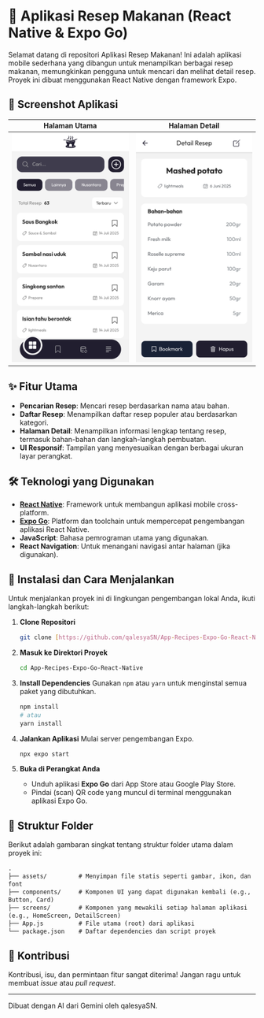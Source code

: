 # 🍳 Aplikasi Resep Makanan (React Native & Expo Go)

Selamat datang di repositori Aplikasi Resep Makanan! Ini adalah aplikasi mobile sederhana yang dibangun untuk menampilkan berbagai resep makanan, memungkinkan pengguna untuk mencari dan melihat detail resep. Proyek ini dibuat menggunakan React Native dengan framework Expo.

## 📸 Screenshot Aplikasi


| Halaman Utama | Halaman Detail |
| :-----------: | :--------------: |
| ![Homepage](https://raw.githubusercontent.com/qalesyaSN/App-Recipes-Expo-Go-React-Native/refs/heads/main/homepage.png) | ![Detailpage](https://raw.githubusercontent.com/qalesyaSN/App-Recipes-Expo-Go-React-Native/refs/heads/main/detail-recipe.png) |

## ✨ Fitur Utama

-   **Pencarian Resep**: Mencari resep berdasarkan nama atau bahan.
-   **Daftar Resep**: Menampilkan daftar resep populer atau berdasarkan kategori.
-   **Halaman Detail**: Menampilkan informasi lengkap tentang resep, termasuk bahan-bahan dan langkah-langkah pembuatan.
-   **UI Responsif**: Tampilan yang menyesuaikan dengan berbagai ukuran layar perangkat.

## 🛠️ Teknologi yang Digunakan

-   **[React Native](https://reactnative.dev/)**: Framework untuk membangun aplikasi mobile cross-platform.
-   **[Expo Go](https://expo.dev/)**: Platform dan toolchain untuk mempercepat pengembangan aplikasi React Native.
-   **JavaScript**: Bahasa pemrograman utama yang digunakan.
-   **React Navigation**: Untuk menangani navigasi antar halaman (jika digunakan).

## 🚀 Instalasi dan Cara Menjalankan

Untuk menjalankan proyek ini di lingkungan pengembangan lokal Anda, ikuti langkah-langkah berikut:

1.  **Clone Repositori**
    ```bash
    git clone [https://github.com/qalesyaSN/App-Recipes-Expo-Go-React-Native.git](https://github.com/qalesyaSN/App-Recipes-Expo-Go-React-Native.git)
    ```

2.  **Masuk ke Direktori Proyek**
    ```bash
    cd App-Recipes-Expo-Go-React-Native
    ```

3.  **Install Dependencies**
    Gunakan `npm` atau `yarn` untuk menginstal semua paket yang dibutuhkan.
    ```bash
    npm install
    # atau
    yarn install
    ```

4.  **Jalankan Aplikasi**
    Mulai server pengembangan Expo.
    ```bash
    npx expo start
    ```

5.  **Buka di Perangkat Anda**
    -   Unduh aplikasi **Expo Go** dari App Store atau Google Play Store.
    -   Pindai (scan) QR code yang muncul di terminal menggunakan aplikasi Expo Go.

## 📁 Struktur Folder

Berikut adalah gambaran singkat tentang struktur folder utama dalam proyek ini:

```
.
├── assets/         # Menyimpan file statis seperti gambar, ikon, dan font
├── components/     # Komponen UI yang dapat digunakan kembali (e.g., Button, Card)
├── screens/        # Komponen yang mewakili setiap halaman aplikasi (e.g., HomeScreen, DetailScreen)
├── App.js          # File utama (root) dari aplikasi
└── package.json    # Daftar dependencies dan script proyek
```

## 🤝 Kontribusi

Kontribusi, isu, dan permintaan fitur sangat diterima! Jangan ragu untuk membuat *issue* atau *pull request*.

---
Dibuat dengan AI dari Gemini oleh qalesyaSN.
